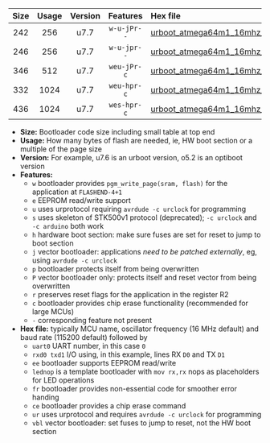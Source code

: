 |Size|Usage|Version|Features|Hex file|
|:-:|:-:|:-:|:-:|:--|
|242|256|u7.7|`w-u-jPr--`|[urboot_atmega64m1_16mhz_115200bps_uart0_rxd4_txd3_lednop_ur_vbl.hex](https://raw.githubusercontent.com/stefanrueger/urboot.hex/main/mcus/atmega64m1/fcpu_16mhz/115200_bps/urboot_atmega64m1_16mhz_115200bps_uart0_rxd4_txd3_lednop_ur_vbl.hex)|
|246|256|u7.7|`w-u-jpr--`|[urboot_atmega64m1_16mhz_115200bps_uart0_rxd4_txd3_lednop_fr_ur_vbl.hex](https://raw.githubusercontent.com/stefanrueger/urboot.hex/main/mcus/atmega64m1/fcpu_16mhz/115200_bps/urboot_atmega64m1_16mhz_115200bps_uart0_rxd4_txd3_lednop_fr_ur_vbl.hex)|
|346|512|u7.7|`weu-jPr-c`|[urboot_atmega64m1_16mhz_115200bps_uart0_rxd4_txd3_ee_lednop_fr_ce_ur_vbl.hex](https://raw.githubusercontent.com/stefanrueger/urboot.hex/main/mcus/atmega64m1/fcpu_16mhz/115200_bps/urboot_atmega64m1_16mhz_115200bps_uart0_rxd4_txd3_ee_lednop_fr_ce_ur_vbl.hex)|
|332|1024|u7.7|`weu-hpr-c`|[urboot_atmega64m1_16mhz_115200bps_uart0_rxd4_txd3_ee_lednop_fr_ce_ur.hex](https://raw.githubusercontent.com/stefanrueger/urboot.hex/main/mcus/atmega64m1/fcpu_16mhz/115200_bps/urboot_atmega64m1_16mhz_115200bps_uart0_rxd4_txd3_ee_lednop_fr_ce_ur.hex)|
|436|1024|u7.7|`wes-hpr-c`|[urboot_atmega64m1_16mhz_115200bps_uart0_rxd4_txd3_ee_lednop_fr_ce.hex](https://raw.githubusercontent.com/stefanrueger/urboot.hex/main/mcus/atmega64m1/fcpu_16mhz/115200_bps/urboot_atmega64m1_16mhz_115200bps_uart0_rxd4_txd3_ee_lednop_fr_ce.hex)|

- **Size:** Bootloader code size including small table at top end
- **Usage:** How many bytes of flash are needed, ie, HW boot section or a multiple of the page size
- **Version:** For example, u7.6 is an urboot version, o5.2 is an optiboot version
- **Features:**
  + `w` bootloader provides `pgm_write_page(sram, flash)` for the application at `FLASHEND-4+1`
  + `e` EEPROM read/write support
  + `u` uses urprotocol requiring `avrdude -c urclock` for programming
  + `s` uses skeleton of STK500v1 protocol (deprecated); `-c urclock` and `-c arduino` both work
  + `h` hardware boot section: make sure fuses are set for reset to jump to boot section
  + `j` vector bootloader: applications *need to be patched externally*, eg, using `avrdude -c urclock`
  + `p` bootloader protects itself from being overwritten
  + `P` vector bootloader only: protects itself and reset vector from being overwritten
  + `r` preserves reset flags for the application in the register R2
  + `c` bootloader provides chip erase functionality (recommended for large MCUs)
  + `-` corresponding feature not present
- **Hex file:** typically MCU name, oscillator frequency (16 MHz default) and baud rate (115200 default) followed by
  + `uart0` UART number, in this case `0`
  + `rxd0 txd1` I/O using, in this example, lines RX `D0` and TX `D1`
  + `ee` bootloader supports EEPROM read/write
  + `lednop` is a template bootloader with `mov rx,rx` nops as placeholders for LED operations
  + `fr` bootloader provides non-essential code for smoother error handing
  + `ce` bootloader provides a chip erase command
  + `ur` uses urprotocol and requires `avrdude -c urclock` for programming
  + `vbl` vector bootloader: set fuses to jump to reset, not the HW boot section
